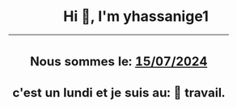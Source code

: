 <h1 align='center'>Hi 👋, I'm yhassanige1</h1>
<div align='center'>

|<h2 align='center'>Nous sommes le: <u>15/07/2024</u></h2><h2 align='center'>c'est un lundi et je suis au: 🏢 travail.</h2>|
|---
</div>